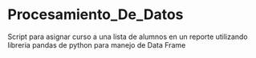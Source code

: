 # Procesamiento_De_Datos
Script para asignar curso a una lista de alumnos en un reporte utilizando libreria pandas de python para manejo de Data Frame

